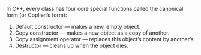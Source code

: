In C++, every class has four core special functions called the canonical form (or Coplien’s form):

1. Default constructor — makes a new, empty object.
2. Copy constructor — makes a new object as a copy of another.
3. Copy assignment operator — replaces this object’s content by another’s.
4. Destructor — cleans up when the object dies.
